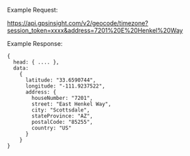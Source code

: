 Example Request:

https://api.gpsinsight.com/v2/geocode/timezone?session_token=xxxx&address=7201%20E%20Henkel%20Way

Example Response:

    {
      head: { .... },
      data: 
        {
          latitude: "33.6590744",
          longitude: "-111.9237522",
          address: {
            houseNumber: "7201",
            street: "East Henkel Way",
            city: "Scottsdale",
            stateProvince: "AZ",
            postalCode: "85255",    
            country: "US"
          }
        }
    }


